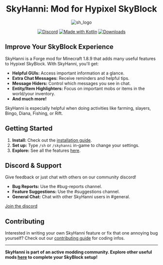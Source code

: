 <h1 align="center">
  SkyHanni: Mod for Hypixel SkyBlock
</h1>


<div align="center">

![sh_logo](https://github.com/hannibal002/SkyHanni/assets/24389977/2f52afa0-0330-434e-ba1c-f2affee96bc1)

[![Discord](https://img.shields.io/discord/997079228510117908?label=discord&color=9089DA&logo=discord&style=for-the-badge)](https://discord.gg/skyhanni-997079228510117908)
[![Made with Kotlin](https://img.shields.io/badge/Made%20With-Kotlin-orange?style=for-the-badge&logo=kotlin&logocolor=white)](https://kotlinlang.org/)
[![Downloads](https://img.shields.io/github/downloads/hannibal002/SkyHanni/total?label=downloads&color=208a19&logo=github&style=for-the-badge)](https://github.com/hannibal002/SkyHanni/releases)
</div>

## Improve Your SkyBlock Experience

SkyHanni is a Forge mod for Minecraft 1.8.9 that adds many useful features to Hypixel SkyBlock. With SkyHanni, you'll get:

* **Helpful GUIs:** Access important information at a glance.
* **Extra Chat Messages:** Receive reminders and helpful tips.
* **Message Hiders:** Control which messages you see in chat.
* **Entity/Item Highlighters:** Focus on important mobs or items in the world/your inventory.
* **And much more!**

SkyHanni is especially helpful when doing activities like farming, slayers, Bingo, Diana, Fishing, or Rift.

## Getting Started

1. **Install:**  Check out the [installation guide](docs/INSTALLING.md).
2. **Set up:** Type `/sh` or `/skyhanni` in-game to change your settings.
3. **Explore:** See all the features [here](docs/FEATURES.md).

## Discord & Support

Give feedback or just chat with others on our community discord!

* **Bug Reports:** Use the #bug-reports channel.
* **Feature Suggestions:** Use the #suggestions channel.
* **General Chat:** Chat with other SkyHanni users in #general.

[Join the discord](https://discord.gg/skyhanni-997079228510117908)

## Contributing

Interested in writing your own SkyHanni feature or fix that one annoying bug yourself? Check out our [contributing guide](CONTRIBUTING.md) for coding infos.

---

**SkyHanni is part of an active modding community. Explore other useful mods [here](https://sbmw.ca/mod-lists/skyblock-mod-list/) to
complete your SkyBlock setup!**
